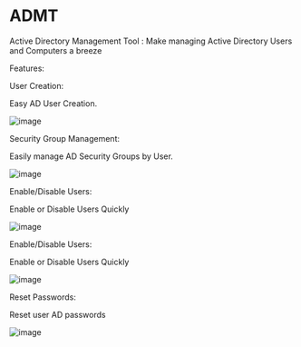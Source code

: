 # ADMT
Active Directory Management Tool : Make managing Active Directory Users and Computers a breeze

Features:

User Creation: 

Easy AD User Creation.

![image](https://github.com/tycllns/ADMT/assets/9334189/91db48b3-7231-46d0-9983-48b2a59a47aa)

Security Group Management:

Easily manage AD Security Groups by User.

![image](https://github.com/tycllns/ADMT/assets/9334189/4d7d2e30-07bf-41b6-84e9-6da7f10eae90)

Enable/Disable Users:

Enable or Disable Users Quickly

![image](https://github.com/tycllns/ADMT/assets/9334189/8dd8f315-ede2-4af8-bf24-048dd8fd3186)

Enable/Disable Users:

Enable or Disable Users Quickly

![image](https://github.com/tycllns/ADMT/assets/9334189/b162e9a1-09fd-4d2b-a4ce-cbc892be0c87)

Reset Passwords:

Reset user AD passwords

![image](https://github.com/tycllns/ADMT/assets/9334189/4496fa00-0234-4da8-9d5a-dfd6f5dccd66)


